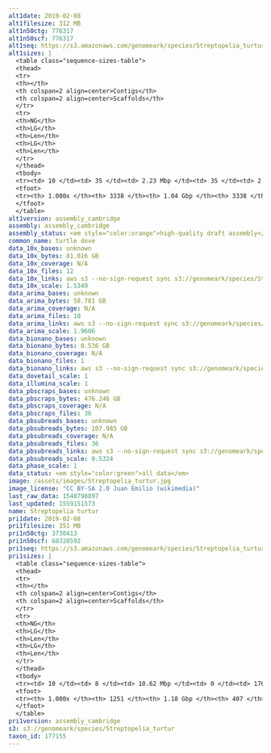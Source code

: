 ```yaml
---
alt1date: 2019-02-08
alt1filesize: 312 MB
alt1n50ctg: 776317
alt1n50scf: 776317
alt1seq: https://s3.amazonaws.com/genomeark/species/Streptopelia_turtur/bStrTur1/assembly_cambridge/bStrTur1.alt.asm.20190208.fasta.gz
alt1sizes: |
  <table class="sequence-sizes-table">
  <thead>
  <tr>
  <th></th>
  <th colspan=2 align=center>Contigs</th>
  <th colspan=2 align=center>Scaffolds</th>
  </tr>
  <tr>
  <th>NG</th>
  <th>LG</th>
  <th>Len</th>
  <th>LG</th>
  <th>Len</th>
  </tr>
  </thead>
  <tbody>
  <tr><td> 10 </td><td> 35 </td><td> 2.23 Mbp </td><td> 35 </td><td> 2.23 Mbp </td></tr>  <tr><td> 20 </td><td> 89 </td><td> 1.68 Mbp </td><td> 89 </td><td> 1.68 Mbp </td></tr>  <tr><td> 30 </td><td> 159 </td><td> 1.29 Mbp </td><td> 159 </td><td> 1.29 Mbp </td></tr>  <tr><td> 40 </td><td> 250 </td><td> 1.01 Mbp </td><td> 250 </td><td> 1.01 Mbp </td></tr>  <tr style="background-color:#cccccc;"><td> 50 </td><td> 368 </td><td> 0.78 Mbp </td><td> 368 </td><td> 0.78 Mbp </td></tr>  <tr><td> 60 </td><td> 523 </td><td> 0.58 Mbp </td><td> 523 </td><td> 0.58 Mbp </td></tr>  <tr><td> 70 </td><td> 736 </td><td> 0.41 Mbp </td><td> 736 </td><td> 0.41 Mbp </td></tr>  <tr><td> 80 </td><td> 1054 </td><td> 0.26 Mbp </td><td> 1054 </td><td> 0.26 Mbp </td></tr>  <tr><td> 90 </td><td> 1634 </td><td> 0.13 Mbp </td><td> 1634 </td><td> 0.13 Mbp </td></tr>  <tr><td> 100 </td><td> 3337 </td><td> 1  bp </td><td> 3337 </td><td> 1  bp </td></tr>  </tbody>
  <tfoot>
  <tr><th> 1.000x </th><th> 3338 </th><th> 1.04 Gbp </th><th> 3338 </th><th> 1.04 Gbp </th></tr>
  </tfoot>
  </table>
alt1version: assembly_cambridge
assembly: assembly_cambridge
assembly_status: <em style="color:orange">high-quality draft assembly</em>
common_name: turtle dove
data_10x_bases: unknown
data_10x_bytes: 81.016 GB
data_10x_coverage: N/A
data_10x_files: 12
data_10x_links: aws s3 --no-sign-request sync s3://genomeark/species/Streptopelia_turtur/bStrTur1/genomic_data/10x/ .<br>
data_10x_scale: 1.5349
data_arima_bases: unknown
data_arima_bytes: 58.781 GB
data_arima_coverage: N/A
data_arima_files: 10
data_arima_links: aws s3 --no-sign-request sync s3://genomeark/species/Streptopelia_turtur/bStrTur1/genomic_data/arima/ .<br>
data_arima_scale: 1.9606
data_bionano_bases: unknown
data_bionano_bytes: 0.536 GB
data_bionano_coverage: N/A
data_bionano_files: 1
data_bionano_links: aws s3 --no-sign-request sync s3://genomeark/species/Streptopelia_turtur/bStrTur1/genomic_data/bionano/ .<br>
data_dovetail_scale: 1
data_illumina_scale: 1
data_pbscraps_bases: unknown
data_pbscraps_bytes: 476.246 GB
data_pbscraps_coverage: N/A
data_pbscraps_files: 36
data_pbsubreads_bases: unknown
data_pbsubreads_bytes: 107.985 GB
data_pbsubreads_coverage: N/A
data_pbsubreads_files: 36
data_pbsubreads_links: aws s3 --no-sign-request sync s3://genomeark/species/Streptopelia_turtur/bStrTur1/genomic_data/pacbio/ . --exclude "*scraps.bam*"<br>
data_pbsubreads_scale: 0.5324
data_phase_scale: 1
data_status: <em style="color:green">all data</em>
image: /assets/images/Streptopelia_turtur.jpg
image_license: "CC BY-SA 2.0 Juan Emilio (wikimedia)"
last_raw_data: 1548798897
last_updated: 1559151573
name: Streptopelia turtur
pri1date: 2019-02-08
pri1filesize: 351 MB
pri1n50ctg: 3730413
pri1n50scf: 68328592
pri1seq: https://s3.amazonaws.com/genomeark/species/Streptopelia_turtur/bStrTur1/assembly_cambridge/bStrTur1.pri.asm.20190208.fasta.gz
pri1sizes: |
  <table class="sequence-sizes-table">
  <thead>
  <tr>
  <th></th>
  <th colspan=2 align=center>Contigs</th>
  <th colspan=2 align=center>Scaffolds</th>
  </tr>
  <tr>
  <th>NG</th>
  <th>LG</th>
  <th>Len</th>
  <th>LG</th>
  <th>Len</th>
  </tr>
  </thead>
  <tbody>
  <tr><td> 10 </td><td> 8 </td><td> 10.62 Mbp </td><td> 0 </td><td> 176.72 Mbp </td></tr>  <tr><td> 20 </td><td> 21 </td><td> 7.85 Mbp </td><td> 1 </td><td> 168.56 Mbp </td></tr>  <tr><td> 30 </td><td> 38 </td><td> 6.16 Mbp </td><td> 2 </td><td> 113.51 Mbp </td></tr>  <tr><td> 40 </td><td> 60 </td><td> 4.72 Mbp </td><td> 3 </td><td> 80.15 Mbp </td></tr>  <tr style="background-color:#cccccc;"><td> 50 </td><td> 88 </td><td style="background-color:#88ff88;"> 3.73 Mbp </td><td> 4 </td><td style="background-color:#88ff88;"> 68.33 Mbp </td></tr>  <tr><td> 60 </td><td> 122 </td><td> 2.96 Mbp </td><td> 7 </td><td> 35.72 Mbp </td></tr>  <tr><td> 70 </td><td> 169 </td><td> 2.10 Mbp </td><td> 11 </td><td> 22.46 Mbp </td></tr>  <tr><td> 80 </td><td> 242 </td><td> 1.21 Mbp </td><td> 18 </td><td> 11.78 Mbp </td></tr>  <tr><td> 90 </td><td> 399 </td><td> 0.48 Mbp </td><td> 32 </td><td> 4.82 Mbp </td></tr>  <tr><td> 100 </td><td> 1250 </td><td> 222  bp </td><td> 406 </td><td> 5.49 Kbp </td></tr>  </tbody>
  <tfoot>
  <tr><th> 1.000x </th><th> 1251 </th><th> 1.18 Gbp </th><th> 407 </th><th> 1.18 Gbp </th></tr>
  </tfoot>
  </table>
pri1version: assembly_cambridge
s3: s3://genomeark/species/Streptopelia_turtur
taxon_id: 177155
---
```

